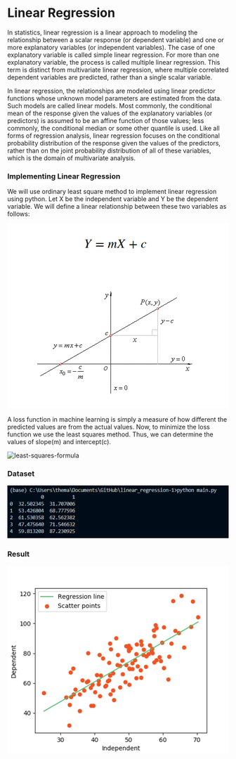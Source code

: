 # Linear Regression

In statistics, linear regression is a linear approach to modeling the relationship between a scalar response (or dependent variable) and one or more explanatory variables (or independent variables). The case of one explanatory variable is called simple linear regression. For more than one explanatory variable, the process is called multiple linear regression. This term is distinct from multivariate linear regression, where multiple correlated dependent variables are predicted, rather than a single scalar variable.

In linear regression, the relationships are modeled using linear predictor functions whose unknown model parameters are estimated from the data. Such models are called linear models. Most commonly, the conditional mean of the response given the values of the explanatory variables (or predictors) is assumed to be an affine function of those values; less commonly, the conditional median or some other quantile is used. Like all forms of regression analysis, linear regression focuses on the conditional probability distribution of the response given the values of the predictors, rather than on the joint probability distribution of all of these variables, which is the domain of multivariate analysis.

### Implementing Linear Regression

We will use ordinary least square method to implement linear regression using python.
Let X be the independent variable and Y be the dependent variable. We will define a linear relationship between these two variables as follows:

<img src="content\basic_formula.png" alt="line-formula">

A loss function in machine learning is simply a measure of how different the predicted values are from the actual values.
Now, to minimize the loss function we use the least squares method. Thus, we can determine the values of slope(m) and intercept(c).

<img src="content\least_sqaure_formula.png" alt="least-squares-formula">

### Dataset

<img src="content\initial_data.png" alt="data">

### Result

<img src="content\final_output.png" alt="output">

